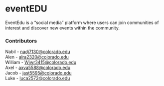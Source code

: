 # eventEDU
EventEdu is a “social media” platform where users can join communities of interest and discover new events within the community.  
### Contributors
Nabil - nadj7130@colorado.edu  
Alen - alra2320@colorado.edu  
William - Wiwr3415@colorado.edu  
Axel - axva5588@colorado.edu  
Jacob - jast5595@colorado.edu  
Luke - luca2572@colorado.edu

